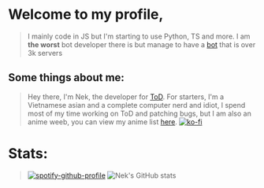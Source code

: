 # Welcome to my profile, 

> I mainly code in JS but I'm starting to use Python, TS and more. I am **the worst** bot developer there is but manage to have a [bot](https://tod.nek.wtf) that is over 3k servers

## Some things about me: 

> Hey there, I'm Nek, the developer for [ToD](https://tod.nek.wtf). For starters, I'm a Vietnamese asian and a complete computer nerd and idiot, I spend most of my time working on ToD and patching bugs, but I am also an anime weeb, you can view my anime list [here](https://myanimelist.net/animelist/NekWasTaken).
[![ko-fi](https://ko-fi.com/img/githubbutton_sm.svg)](https://ko-fi.com/H2H74ID0Y)


# Stats:

> [![spotify-github-profile](https://spotify-github-profile.vercel.app/api/view?uid=bachtungdiep_315&cover_image=true&theme=default)](https://github.com/kittinan/spotify-github-profile) ![Nek's GitHub stats](https://github-readme-stats.vercel.app/api?username=Ne-k_icons=true&theme=radical&count_private=true&hide_border=true)




